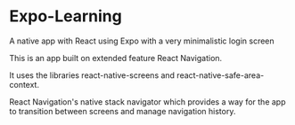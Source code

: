 # Expo-Learning
A native app with React using Expo with a very minimalistic login screen

This is an app built on extended feature React Navigation.

It uses the libraries react-native-screens and react-native-safe-area-context.

React Navigation's native stack navigator which provides a way for the app to transition between screens and manage navigation history.
